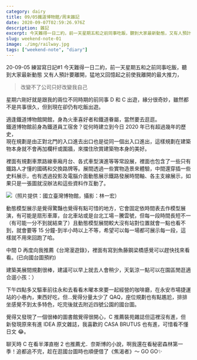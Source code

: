 ```yaml
---
category: dairy
title: 09/05鐵道博物館/周末雜記
date: 2020-09-07T02:59:26.976Z
description: 雜記
excerpt: 今天難得一日二約，前一天星期五和之前同事吃飯，聽到大家最新動態，又有人預計要離開，猛地又回憶起之前使我離開的最大推力，『改變不了公司只好改變我自己』
slug: weekend-note-01
image: ./img/railway.jpg
tags: ["weekend-note", "diary"]
---
```


20-09-05
練習寫日記#1
今天難得一日二約，前一天星期五和之前同事吃飯，聽到大家最新動態
又有人預計要離開，猛地又回憶起之前使我離開的最大推力，

> 改變不了公司只好改變我自己

星期六剛好就是跟我的兩位不同時期的前同事 D 和 C 出遊，緣分很奇妙，雖然都不是共事很久，但到現在卻仍有吃飯出遊。

適逢鐵道博物館開館，身為火車喜好者和鐵道眷屬，當然要去逛逛。\
鐵道博物館前身為鐵道員工宿舍？從何時建立到今日 2020 年已有超過幾年的歷史，\
現在規劃是由正對北門的入口進去出口也是從同一個出入口進出，這樣規劃在建築物本身就不會再加欄杆或圍牆，來擋住欣賞建築物本身的美好。

裡面有規劃車票路線車廂月台、各式車型演進等等常設展，裡面也包含了一些只有鐵路人才懂的國碼和交換路牌等。展間透過一些實物造景來體驗，中間還穿插一些史料展示，也有透過投影及電腦介面動態展示鐵路發展時間軸、各主支線展示，如果只是一張圖就沒辦法和這些資料作互動了。

![（照片提供：國立臺灣博物館，攝影：林一宏）](https://storage.googleapis.com/smiletaiwan-cms-cwg-tw/article/202006/article-5ed87f48d21cb.jpg "台灣博物館北門館")

動態模型展示是覺得驚豔也覺得有點可惜的地方，它會固定依時間表去作模型展演，有可能是扇形車庫，台北車站或是台北工場－騰雲號，但每一段時間長短不一（有可能一分不到就結束了）且動態模型展間較大沒有站對位置就會一點也看不到，就會要等 15 分鐘-到半小時以上不等，希望可以每一場都可展示每一段，這樣就不用來回跑了哈。

中間 D 再度向我推薦《台灣漫遊錄》，裡面有寫到魚藤鋼梁橋感覺可以趕快找來看看。(已向國台圖預約)

建築美展間規劃很棒，建議可以早上就去人會稍少，天氣涼一點可以在園區閒逛適合遛小孩：）

下午四點多又驅車前往永和去看看木曜本來要一起經營的咖啡廳，在永安市場捷運站的小巷內，東西好吃，但...覺得分量太少了 QAQ，座位規劃也有點尷尬，排排坐感覺不到太多特色，吃完後就去附近四號公園的國台圖。

覺得又發現了一個很棒的圖書館覺得很開心，C 推薦裝苑雜誌但這裡沒有進，但新發現原來有進 IDEA 原文雜誌，我喜歡的 CASA BRUTUS 也有進，可惜看不懂日文 😂。

聊天時 C 在看半澤直樹 2 也推薦尤．奈斯博的小說，啊我還在看秘密森林第一季！追都追不完，趁在逛國台圖時也順便借了《焦渴者》～ GO GO✨
